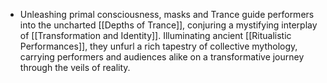 ---
---

- Unleashing primal consciousness, masks and Trance guide performers into the uncharted [[Depths of Trance]], conjuring a mystifying interplay of [[Transformation and Identity]]. Illuminating ancient [[Ritualistic Performances]], they unfurl a rich tapestry of collective mythology, carrying performers and audiences alike on a transformative journey through the veils of reality.
